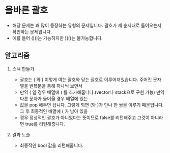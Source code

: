 # 올바른 괄호
   - 해당 문제는 꽤 많이 등장하는 유형의 문제입니다. 괄호가 제 순서대로 들어오는지 확인하는 문제입니다.
   - 예를 들어 ()()는 가능하지만 )(()는 불가능합니다.

## 알고리즘

1. 스택 만들기
   - 괄호는 ( 와 ) 이렇게 여는 괄호와 닫는 괄호로 이루어져있습니다. 주어진 문자열을 반복문을 통해 하나씩 보면서
   - 만약 ( 일 경우 배열에 ( 를 추가해줍니다.(vector나 stack으로 구현 가능) 만약 다른 문자가 들어올 경우 배열에 있는
   - 값을 pop 해주면 됩니다. 그렇게 되면 (와 )가 만나 한 쌍을 이루기 때문입니다. 그 후 최종적인 배열에 ( 가 남아 있을
   - 경우 정상적인 괄호가 아니었다는 뜻이므로 false를 리턴해주고 그것이 아니라면 true를 리턴해줍니다.


2. 결과 도출
   - 최종적인 bool 값을 리턴해줍니다.